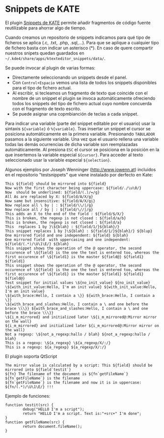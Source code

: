 # Snippets de KATE

El plugin [Snippets de KATE](http://www.kde.org/applications/utilities/kate/) permite añadir fragmentos de código fuente reutilizable para ahorrar algo de tiempo.

Cuando creamos un repositorio de snippets indicamos para qué tipo de ficheros se aplica (.c, .txt, .php, .sql,...). Para que se aplique a cualquier tipo de fichero basta con indicar un asterisco (*). En caso de quere compartir nuestros snipets quedan guardados en `~/.kde4/share/apps/ktexteditor_snippets/data/`.

Se puede invocar al plugin de varias formas:

- Directamente seleccionando un snippets desde el panel.
- Con `Control+Espacio` vemos una lista de todos los snippets disponibles para el tipo de fichero actual.
- Al escribir, si tecleamos un fragmento de texto que coincide con el nombre de un snippet el plugin se invoca automáticamente ofreciendo todos los snippets del tipo de fichero actual cuyo nombre concuerda con el fragmento de texto escrito.
- Se puede asignar una copmbianción de teclas a cada snippet.

Para indicar una variable (parte del snippet editable por el usuario) usar la sintaxis `${variable}` ó `%{variable}`. Tras insertar un snippet el cursor se posiciona automáticamente en la primera variable. Presionando `TABULADOR` pasamos a la siguiente variable. Una vez que el usuario rellena una variable todas las demás ocurrencias de dicha variable son reemplazadas automáticamente. Al presiona `ESC` el cursor se posiciona en la posición en la que insertemos la variable especial `${cursor}`. Para acceder al texto seleccionado usar la variable especial `${selection}`.




Algunos ejemplos por Joseph Wenninger (http://www.jowenn.at) incluidos en el repositorio "testsnippets" que viene instalado por derfecto en Kate:

	This ${field} should be mirrored into ${field}
	Now with the first character being uppercase: ${field/./\u\0/}
	Now  should be underlined: ${field/(.)/=/g}
	All As are replaced by X: ${field/A/X/g}
	Now same but insensitive: ${field/A/X/gi}
	Now replace all \ by | : ${field/\\/|/g}
	Now replace all / by | : ${field/\//|/g}
	This adds an X to the end of the field : ${field/$/X/}
	This is broken, the regexp is not closed : ${field/a/b}
	This is broken, the regexp is not closed : ${field/a}
	This  replaces 1 by }\${blah} : ${field/1/}${blah}/}
	This snippet replaces 1 by }\${blah} : ${field/1/}${blah}/} ${blup}
	One mirrored field and one independent: ${field} ${blah}
	One mirrored field  with uppercasing and one independent: ${field/(.*)/\U\1\E/} ${blah}
	This snippet shows the operation of the @ operator, the second occurence of \${field} is the one the text is entered too, whereas the first occurence of \${field1} is the master ${field@} ${field1} ${field1}
	This snippet shows the operation of the @ operator, the second occurence of \${field} is the one the text is entered too, whereas the first occurence of \${field1} is the master ${field1} ${field1} ${field@}
	Test snippet for initial values \${no_init_value} ${no_init_value}
	\${with_init_value:Hello, I'm an init value} ${with_init_value:Hello, I'm an init value}
	\${with_brace:Hello, I contain a \}} ${with_brace:Hello, I contain a \}}
	\${with_brace_and_slashes:Hello, I contain a \ and one before the brace \\\}} ${with_brace_and_slashes:Hello, I contain a \ and one before the brace \\\}}
	\${i_m_mirrored} and initialized later \${i_m_mirrored@:Mirror mirror on the wall}
	${i_m_mirrored} and initialized later ${i_m_mirrored@:Mirror mirror on the wall}
	Not a regexp: \${not_a_regexp:hallo / blah} ${not_a_regexp:hallo / blah}
	This is a regexp: \${a_regexp} \${a_regexp/X/:/}
	This is a regexp: ${a_regexp} ${a_regexp/X/:/}

El plugin soporta QtScript

	The mirror value is calculated by a script: This ${field} should be mirrored into ${field`testit`}
	${fn} The filename of the document is ${fn`getFileName`}
	${fn`getFileName`} is the filename
	${fn`getFileName`} is the filename and now it is in uppercase: ${fn/(.*)/\U\1\E/} !!!

Ejemplo de funciones:

	function testit(src) {
			debug("HELLO I'm a script");
			return "HELLO I'm a script. Text is:"+src+" I'm done";
	}
	function getFileName(src) {
			return document.fileName();
	}
